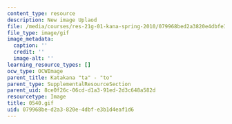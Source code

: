 ```yaml
---
content_type: resource
description: New image Uplaod
file: /media/courses/res-21g-01-kana-spring-2010/079968bed2a3820e4dbfe3b1d4eaf1d6_0540.gif
file_type: image/gif
image_metadata:
  caption: ''
  credit: ''
  image-alt: ''
learning_resource_types: []
ocw_type: OCWImage
parent_title: Katakana "ta" - "to"
parent_type: SupplementalResourceSection
parent_uid: 8ce0f26c-06cd-d1a3-91ed-2d3c648a582d
resourcetype: Image
title: 0540.gif
uid: 079968be-d2a3-820e-4dbf-e3b1d4eaf1d6
---
```

